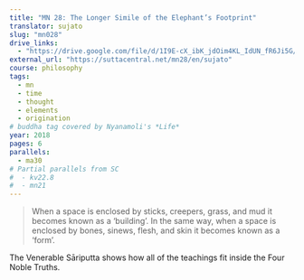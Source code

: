 ```yaml
---
title: "MN 28: The Longer Simile of the Elephant’s Footprint"
translator: sujato
slug: "mn028"
drive_links:
  - "https://drive.google.com/file/d/1I9E-cX_ibK_jdOim4KL_IdUN_fR6Ji5G/view?usp=drivesdk"
external_url: "https://suttacentral.net/mn28/en/sujato"
course: philosophy
tags:
  - mn
  - time
  - thought
  - elements
  - origination
# buddha tag covered by Nyanamoli's *Life*
year: 2018
pages: 6
parallels:
  - ma30
# Partial parallels from SC
#  - kv22.8
#  - mn21
---
```


> When a space is enclosed by sticks, creepers, grass, and mud it becomes known as a ‘building’. In the same way, when a space is enclosed by bones, sinews, flesh, and skin it becomes known as a ‘form’.

The Venerable Sāriputta shows how all of the teachings fit inside the Four Noble Truths.


